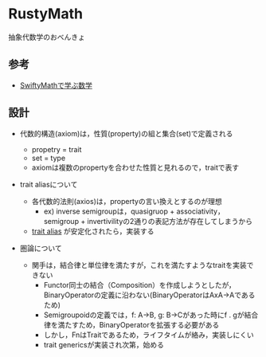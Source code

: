 # RustyMath
 
抽象代数学のおべんきょ

## 参考

- [SwiftyMathで学ぶ数学](https://speakerdeck.com/taketo1024/swiftymathdexue-bushu-xue-chou-xiang-dai-shu-xue?slide=16)

## 設計

- 代数的構造(axiom)は，性質(property)の組と集合(set)で定義される
  - propetry = trait
  - set = type
  - axiomは複数のpropertyを合わせた性質と見れるので，traitで表す

- trait aliasについて
  - 各代数的法則(axios)は，propertyの言い換えとするのが理想
    - ex) inverse semigroupは，quasigruop + associativity，semigroup + invertivilityの2通りの表記方法が存在してしまうから
  - [trait alias](https://github.com/rust-lang/rust/issues/41517) が安定化されたら，実装する

- 圏論について
  - 関手は，結合律と単位律を満たすが，これを満たすようなtraitを実装できない
    - Functor同士の結合（Composition）を作成しようとしたが，BinaryOperatorの定義に沿わない(BinaryOperatorはAxA->Aであるため)
    - Semigroupoidの定義では，f: A->B, g: B->Cがあった時にf . gが結合律を満たすため，BinaryOperatorを拡張する必要がある
    - しかし，FnはTraitであるため，ライフタイムが絡み，実装しにくい
    - trait genericsが実装され次第，始める